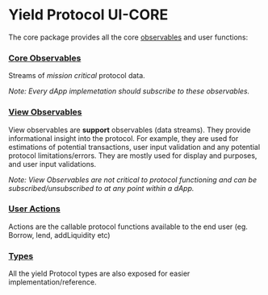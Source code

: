 # Yield Protocol UI-CORE 

The core package provides all the core [observables](https://rxjs.dev/guide/observable) and user functions: 

### [Core Observables](https://silver-engine-e5b67cb1.pages.github.io/modules/observable.html)
Streams of *mission critical* protocol data.

_Note: Every dApp implemetation should subscribe to these observables._

### [View Observables](https://silver-engine-e5b67cb1.pages.github.io/modules/viewObservables.html)
View observables are **support** observables (data streams). They provide informational insight into the protocol. For example, they are used for estimations of potential transactions, user input validation and any potential protocol limitations/errors. They are mostly used for display and purposes, and user input validations.

_Note: View Observables are not critical to protocol functioning and can be subscribed/unsubscribed to at any point within a dApp._

### [User Actions ](https://silver-engine-e5b67cb1.pages.github.io/modules/actions.html)
Actions are the callable protocol functions available to the end user (eg. Borrow, lend, addLiquidity etc)

### [Types](https://silver-engine-e5b67cb1.pages.github.io/modules/types.html)
All the yield Protocol types are also exposed for easier implementation/reference. 
